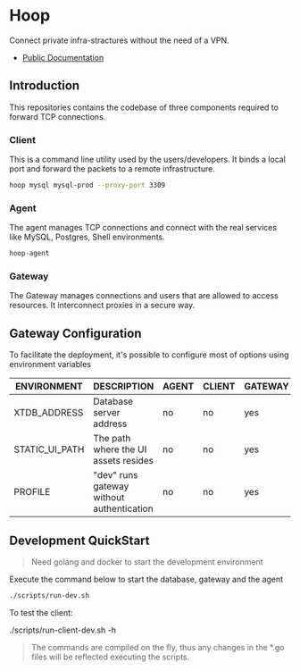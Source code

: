 # Hoop

Connect private infra-stractures without the need of a VPN.

- [Public Documentation](https://docs.runops.io/docs)

## Introduction

This repositories contains the codebase of three components required to forward TCP connections.

### Client

This is a command line utility used by the users/developers. It binds a local port and forward the packets to a remote infrastructure.

```sh
hoop mysql mysql-prod --proxy-port 3309
```

### Agent

The agent manages TCP connections and connect with the real services like MySQL, Postgres, Shell environments.

```sh
hoop-agent
```

### Gateway

The Gateway manages connections and users that are allowed to access resources. It interconnect proxies in a secure way.

## Gateway Configuration

To facilitate the deployment, it's possible to configure most of options using environment variables

| ENVIRONMENT          | DESCRIPTION                                | AGENT | CLIENT | GATEWAY |
| -------------------- | ------------------------------------------ | ----- | ------ | ------- |
| XTDB_ADDRESS         | Database server address                    | no    | no     | yes     |
| STATIC_UI_PATH       | The path where the UI assets resides       | no    | no     | yes     |
| PROFILE              | "dev" runs gateway without authentication  | no    | no     | yes     |

## Development QuickStart

> Need golang and docker to start the development environment

Execute the command below to start the database, gateway and the agent

```sh
./scripts/run-dev.sh
```

To test the client:

./scripts/run-client-dev.sh -h

> The commands are compiled on the fly, thus any changes in the *.go files will be reflected executing the scripts.
